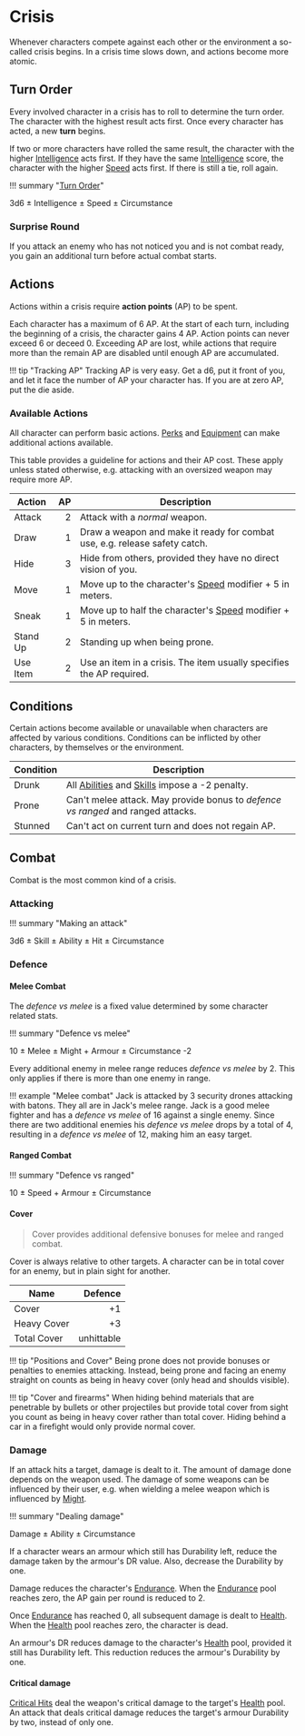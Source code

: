 # Crisis

Whenever characters compete against each other or the environment a so-called
crisis begins. In a crisis time slows down, and actions become more atomic.

## Turn Order

Every involved character in a crisis has to roll to determine the turn order.
The character with the highest result acts first. Once every character has
acted, a new **turn** begins.

If two or more characters have rolled the same result, the character with the
higher [Intelligence](/character#intelligence) acts first. If they have the same
[Intelligence](/character#intelligence) score, the character with the higher
[Speed](/character#speed) acts first. If there is still a tie, roll again.

!!! summary "[Turn Order](#turn-order)"
    <div class="formula formula-top formula-bottom">
      <span data-bracket-bottom="Base">3d6</span> ±
      <span data-bracket-top="Ability Modifier">Intelligence</span> ±
      <span data-bracket-bottom="Ability Modifier">Speed</span> ±
      <span data-bracket-top="Perks / Flaws / Race">Circumstance</span>
    </div>

### Surprise Round

If you attack an enemy who has not noticed you and is not combat ready, you gain
an additional turn before actual combat starts.

## Actions

Actions within a crisis require **action points** (AP) to be spent.

Each character has a maximum of 6 AP. At the start of each turn, including the
beginning of a crisis, the character gains 4 AP. Action points can never exceed
6 or deceed 0. Exceeding AP are lost, while actions that require more than the
remain AP are disabled until enough AP are accumulated.

!!! tip "Tracking AP"
    Tracking AP is very easy. Get a d6, put it front of you, and let it face the
    number of AP your character has. If you are at zero AP, put the die aside.

### Available Actions

All character can perform basic actions. [Perks](/perks-flaws#perks) and
[Equipment](/character/equipment) can make additional actions available.

This table provides a guideline for actions and their AP cost. These apply
unless stated otherwise, e.g. attacking with an oversized weapon may require
more AP.

| Action   |   AP | Description                                                                |
|----------|-----:|----------------------------------------------------------------------------|
| Attack   |    2 | Attack with a *normal* weapon.                                             |
| Draw     |    1 | Draw a weapon and make it ready for combat use, e.g. release safety catch. |
| Hide     |    3 | Hide from others, provided they have no direct vision of you.              |
| Move     |    1 | Move up to the character's [Speed](#speed) modifier + 5 in meters.         |
| Sneak    |    1 | Move up to half the character's [Speed](#speed) modifier + 5 in meters.    |
| Stand Up |    2 | Standing up when being prone.                                              |
| Use Item |    2 | Use an item in a crisis. The item usually specifies the AP required.       |

## Conditions

Certain actions become available or unavailable when characters are affected by
various conditions. Conditions can be inflicted by other characters, by
themselves or the environment.

| Condition | Description                                                                                |
|-----------|--------------------------------------------------------------------------------------------|
| Drunk     | All [Abilities](/character#abilities) and [Skills](/character#skills) impose a -2 penalty. |
| Prone     | Can't melee attack. May provide bonus to *defence vs ranged* and ranged attacks.           |
| Stunned   | Can't act on current turn and does not regain AP.                                          |

## Combat

Combat is the most common kind of a crisis.

### Attacking

!!! summary "Making an attack"
    <div class="formula formula-top formula-bottom">
      <span data-bracket-bottom="Base">3d6</span> ±
      <span data-bracket-top="Skill Modifier">Skill</span> ±
      <span data-bracket-bottom="Ability Modifier">Ability</span> ±
      <span data-bracket-top="Weapon modifier">Hit</span> ±
      <span data-bracket-bottom="Perks / Flaws / Race">Circumstance</span>
    </div>

### Defence

#### Melee Combat

The *defence vs melee* is a fixed value determined by some character related
stats.

!!! summary "Defence vs melee"
    <div class="formula formula-top formula-bottom">
      <span data-bracket-bottom="Base">10</span> ±
      <span data-bracket-top="Skill Modifier">Melee</span> ±
      <span data-bracket-bottom="Ability Modifier">Might</span> +
      <span data-bracket-top="Defence modifier">Armour</span> ±
      <span data-bracket-bottom="Perks / Flaws / Race">Circumstance</span>
      <span data-bracket-top="per additional enemy">-2</span>
    </div>

Every additional enemy in melee range reduces *defence vs melee* by 2. This only
applies if there is more than one enemy in range.

!!! example "Melee combat"
    Jack is attacked by 3 security drones attacking with batons. They all are in
    Jack's melee range. Jack is a good melee fighter and has a *defence vs
    melee* of 16 against a single enemy. Since there are two additional enemies
    his *defence vs melee* drops by a total of 4, resulting in a *defence vs
    melee* of 12, making him an easy target.

#### Ranged Combat

!!! summary "Defence vs ranged"
    <div class="formula formula-top formula-bottom">
      <span data-bracket-bottom="Base">10</span> ±
      <span data-bracket-top="Ability Modifier">Speed</span> +
      <span data-bracket-bottom="Defence modifier">Armour</span> ±
      <span data-bracket-top="Perks / Flaws / Race">Circumstance</span>
    </div>

#### Cover

> Cover provides additional defensive bonuses for melee and ranged combat.

Cover is always relative to other targets. A character can be in total cover for
an enemy, but in plain sight for another.

| Name        |    Defence |
|-------------|-----------:|
| Cover       |         +1 |
| Heavy Cover |         +3 |
| Total Cover | unhittable |

<div class="left" markdown="1">

!!! tip "Positions and Cover"
    Being prone does not provide bonuses or penalties to enemies attacking.
    Instead, being prone and facing an enemy straight on counts as being in
    heavy cover (only head and shoulds visible).

</div>
<div class="right" markdown="1">

!!! tip "Cover and firearms"
    When hiding behind materials that are penetrable by bullets or other
    projectiles but provide total cover from sight you count as being in heavy
    cover rather than total cover. Hiding behind a car in a firefight would only
    provide normal cover.

</div>

### Damage

If an attack hits a target, damage is dealt to it. The amount of damage done
depends on the weapon used. The damage of some weapons can be influenced by
their user, e.g. when wielding a melee weapon which is influenced by
[Might](/character#might).

!!! summary "Dealing damage"
    <div class="formula formula-top formula-bottom">
        <span data-bracket-bottom="Weapon">Damage</span> ±
        <span data-bracket-top="Ability Modifier">Ability</span> ±
        <span data-bracket-bottom="Perks / Flaws / Race">Circumstance</span>
    </div>

If a character wears an armour which still has Durability left, reduce the
damage taken by the armour's DR value. Also, decrease the Durability by one.

Damage reduces the character's [Endurance](/character#endurance). When the
[Endurance](/character#endurance) pool reaches zero, the AP gain per round is
reduced to 2.

Once [Endurance](/character#endurance) has reached 0, all subsequent damage is
dealt to [Health](/character#health). When the [Health](/character#health) pool
reaches zero, the character is dead.

An armour's DR reduces damage to the character's [Health](/character#health)
pool, provided it still has Durability left. This reduction reduces the armour's
Durability by one.

#### Critical damage

[Critical Hits](/stunts#critical-hit) deal the weapon's critical damage to the
target's [Health](/character#health) pool. An attack that deals critical damage
reduces the target's armour Durability by two, instead of only one.
